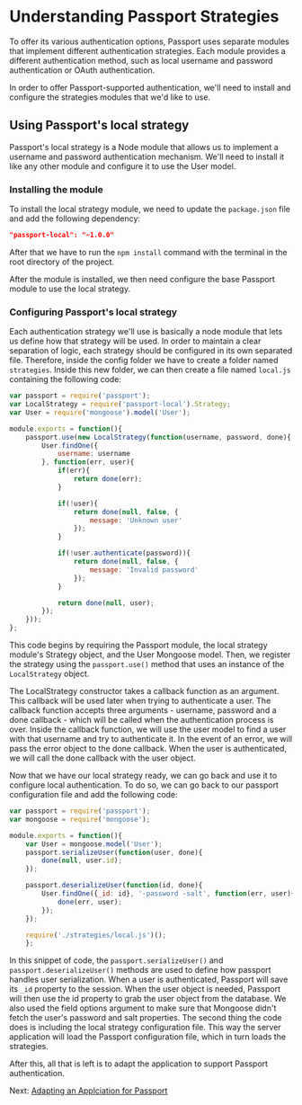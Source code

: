 # Understanding Passport Strategies
To offer its various authentication options, Passport uses separate modules that implement different authentication strategies. Each module provides a different authentication method, such as local username and password authentication or OAuth authentication.

In order to offer Passport-supported authentication, we'll need to install and configure the strategies modules that we'd like to use.

## Using Passport's local strategy
Passport's local strategy is a Node module that allows us to implement a username and password authentication mechanism. We'll need to install it like any other module and configure it to use the User model.

### Installing the module
To install the local strategy module, we need to update the `package.json` file and add the following dependency:
```json
"passport-local": "~1.0.0"
```
After that we have to run the `npm install` command with the terminal in the root directory of the project.

After the module is installed, we then need configure the base Passport module to use the local strategy.

### Configuring Passport's local strategy
Each authentication strategy we'll use is basically a node module that lets us define how that strategy will be used. In order to maintain a clear separation of logic, each strategy should be configured in its own separated file. Therefore, inside the config folder we have to create a folder named `strategies`. Inside this new folder, we can then create a file named `local.js` containing the following code:
```javascript
var passport = require('passport');
var LocalStrategy = require('passport-local').Strategy;
var User = require('mongoose').model('User');

module.exports = function(){
    passport.use(new LocalStrategy(function(username, password, done){
        User.findOne({
            username: username
        }, function(err, user){
            if(err){
                return done(err);
            }

            if(!user){
                return done(null, false, {
                    message: 'Unknown user'
                });
            }

            if(!user.authenticate(password)){
                return done(null, false, {
                    message: 'Invalid password'
                });
            }

            return done(null, user);
        });
    }));
};
```

This code begins by requiring the Passport module, the local strategy module's Strategy object, and the User Mongoose model. Then, we register the strategy using the `passport.use()` method that uses an instance of the `LocalStrategy` object.

The LocalStrategy constructor takes a callback function as an argument. This callback will be used later when trying to authenticate a user. The callback function accepts three arguments - username, password and a done callback - which will be called when the authentication process is over. Inside the callback function, we will use the user model to find a user with that username and try to authenticate it. In the event of an error, we will pass the error object to the done callback. When the user is authenticated, we will call the done callback with the user object.

Now that we have our local strategy ready, we can go back and use it to configure local authentication. To do so, we can go back to our passport configuration file and add the following code:
```javascript
var passport = require('passport');
var mongoose = require('mongoose');

module.exports = function(){
    var User = mongoose.model('User');
    passport.serializeUser(function(user, done){
        done(null, user.id);
    });

    passport.deserializeUser(function(id, done){
        User.findOne({_id: id}, '-password -salt', function(err, user){
            done(err, user);
        });
    });

    require('./strategies/local.js')();
    };
```

In this snippet of code, the `passport.serializeUser()` and `passport.deserializeUser()` methods are used to define how passport handles user serialization. When a user is authenticated, Passport will save its `_id` property to the session. When the user object is needed, Passport will then use the id property to grab the user object from the database. We also used the field options argument to make sure that Mongoose didn't fetch the user's password and salt properties. The second thing the code does is including the local strategy configuration file. This way the server application will load the Passport configuration file, which in turn loads the strategies.

After this, all that is left is to adapt the application to support Passport authentication.

Next: [Adapting an Applciation for Passport](passportAppAdaptation.md)
